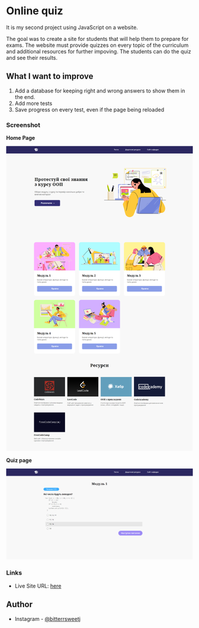 # Online quiz 

It is my second project using JavaScript on a website. 

The goal was to create a site for students that will help them to prepare for exams. The website must provide quizzes on every topic of the curriculum and additional resources for further impoving.
The students can do the quiz and see their results. 


## What I want to improve
1. Add a database for keeping right and wrong answers to show them in the end.
2. Add more tests
3. Save progress on every test, even if the page being reloaded

### Screenshot
  **Home Page**
  
![](./images/bitterrsweetj.github.io.png)
  
  **Quiz page**
  
![](./images/screenshot2.png)

### Links

- Live Site URL: [here](https://bitterrsweetj.github.io/Online-quiz/)


## Author

- Instagram - [@bitterrsweetj](https://www.instagram.com/bitterrsweetj)
